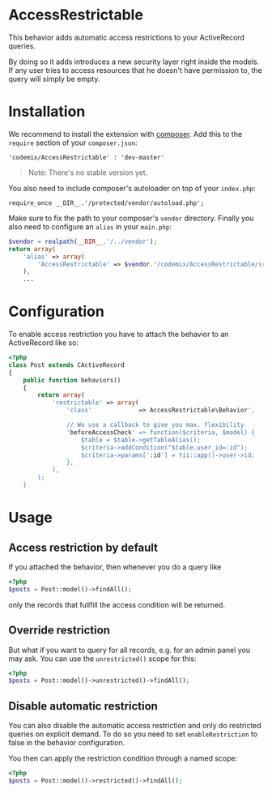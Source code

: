 AccessRestrictable
==================

This behavior adds automatic access restrictions to your ActiveRecord queries.

By doing so it adds introduces a new security layer right inside the models. If any user
tries to access resources that he doesn't have permission to, the query will simply be empty.

# Installation

We recommend to install the extension with [composer](http://getcomposer.org/). Add this to
the `require` section of your `composer.json`:

    'codemix/AccessRestrictable' : 'dev-master'

> Note: There's no stable version yet.

You also need to include composer's autoloader on top of your `index.php`:

    require_once __DIR__.'/protected/vendor/autoload.php';

Make sure to fix the path to your composer's `vendor` directory. Finally you also need to
configure an `alias` in your `main.php`:

```php
$vendor = realpath(__DIR__.'/../vendor');
return array(
    'alias' => array(
        'AccessRestrictable' => $vendor.'/codemix/AccessRestrictable/src/AccessRestrictable',
    ),
    ...
```

# Configuration

To enable access restriction you have to attach the behavior to an ActiveRecord like so:

```php
<?php
class Post extends CActiveRecord
{
    public function behaviors()
    {
        return array(
            'restrictable' => array(
                'class'             => AccessRestrictable\Behavior',

                // We use a callback to give you max. flexibility
                'beforeAccessCheck' => function($criteria, $model) {
                    $table = $table->getTableAlias();
                    $criteria->addCondition("$table.user_id=:id");
                    $criteria->params[':id'] = Yii::app()->user->id;
                },
            ),
        );
    }
```

# Usage

## Access restriction by default

If you attached the behavior, then whenever you do a query like


```php
<?php
$posts = Post::model()->findAll();
```

only the records that fullfill the access condition will be returned.

## Override restriction

But what if you want to query for all records, e.g. for an admin panel you may ask.
You can use the `unrestricted()` scope for this:


```php
<?php
$posts = Post::model()->unrestricted()->findAll();
```

## Disable automatic restriction

You can also disable the automatic access restriction and only do restricted queries
on explicit demand. To do so you need to set `enableRestriction` to false in the
behavior configuration.

You then can apply the restriction condition through a named scope:

```php
<?php
$posts = Post::model()->restricted()->findAll();
```
